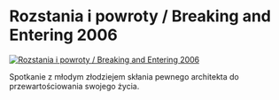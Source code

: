 Rozstania i powroty / Breaking and Entering 2006 
=============
[![Rozstania i powroty / Breaking and Entering 2006 ](http://vidos.pl/images/player.gif)](http://vidos.pl/rozstania-i-powroty-breaking-and-entering-2006)

 Spotkanie z młodym złodziejem skłania pewnego architekta do przewartościowania swojego życia.
